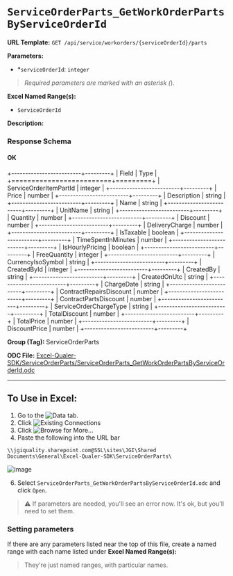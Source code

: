 # `ServiceOrderParts_GetWorkOrderPartsByServiceOrderId`

**URL Template:**
`GET /api/service/workorders/{serviceOrderId}/parts`

**Parameters:**
- *`serviceOrderId`: `integer`


> *Required parameters are marked with an asterisk (*).

**Excel Named Range(s):**
- `ServiceOrderId`


**Description:**


### Response Schema

#### OK

+-------------------------+---------+
| Field                   | Type    |
+=========================+=========+
| ServiceOrderItemPartId  | integer |
+-------------------------+---------+
| Price                   | number  |
+-------------------------+---------+
| Description             | string  |
+-------------------------+---------+
| Name                    | string  |
+-------------------------+---------+
| UnitName                | string  |
+-------------------------+---------+
| Quantity                | number  |
+-------------------------+---------+
| Discount                | number  |
+-------------------------+---------+
| DeliveryCharge          | number  |
+-------------------------+---------+
| IsTaxable               | boolean |
+-------------------------+---------+
| TimeSpentInMinutes      | number  |
+-------------------------+---------+
| IsHourlyPricing         | boolean |
+-------------------------+---------+
| FreeQuantity            | integer |
+-------------------------+---------+
| CurrencyIsoSymbol       | string  |
+-------------------------+---------+
| CreatedById             | integer |
+-------------------------+---------+
| CreatedBy               | string  |
+-------------------------+---------+
| CreatedOnUtc            | string  |
+-------------------------+---------+
| ChargeDate              | string  |
+-------------------------+---------+
| ContractRepairsDiscount | number  |
+-------------------------+---------+
| ContractPartsDiscount   | number  |
+-------------------------+---------+
| ServiceOrderChargeType  | string  |
+-------------------------+---------+
| TotalDiscount           | number  |
+-------------------------+---------+
| TotalPrice              | number  |
+-------------------------+---------+
| DiscountPrice           | number  |
+-------------------------+---------+

**Group (Tag):**
ServiceOrderParts

**ODC File:**
[Excel-Qualer-SDK/ServiceOrderParts/ServiceOrderParts_GetWorkOrderPartsByServiceOrderId.odc](https://github.com/Johnson-Gage-Inspection-Inc/qualer-sdk-odc/blob/main/Excel-Qualer-SDK/ServiceOrderParts/ServiceOrderParts_GetWorkOrderPartsByServiceOrderId.odc)

---

To Use in Excel:
---

1. Go to the ![`Data`](https://github.com/user-attachments/assets/da437a70-57b3-4c5b-bb01-4910ece19ed1)
 tab.
3. Click ![Existing Connections](https://github.com/user-attachments/assets/a2f1ed67-b2e0-4c23-ac90-68c870e60289)
4. Click ![`Browse for More...`](https://github.com/user-attachments/assets/8e698494-6865-41e7-b6fa-043aea81809a)
5. Paste the following into the URL bar
```
\\jgiquality.sharepoint.com@SSL\sites\JGI\Shared Documents\General\Excel-Qualer-SDK\ServiceOrderParts\
```

![image](https://github.com/user-attachments/assets/1e1a8d87-0377-446d-aaf5-d78562991db3)

6. Select `ServiceOrderParts_GetWorkOrderPartsByServiceOrderId.odc` and click `Open`.

> ⚠️ If parameters are needed, you'll see an error now. It's ok, but you'll need to set them.

### Setting parameters
If there are any parameters listed near the top of this file, create a named range with each name listed under **Excel Named Range(s):**
> They're just named ranges, with particular names.
